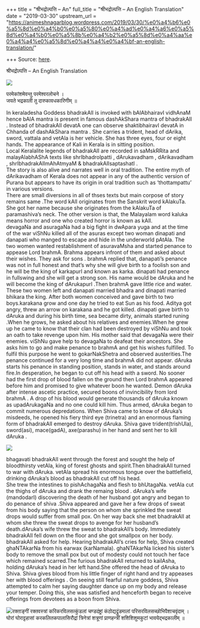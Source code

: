 +++
title = "श्रीभद्रोल्पत्ति – An"
full_title = "श्रीभद्रोल्पत्ति – An English Translation"
date = "2019-03-30"
upstream_url = "https://animeshnagarblog.wordpress.com/2019/03/30/%e0%a4%b6%e0%a5%8d%e0%a4%b0%e0%a5%80%e0%a4%ad%e0%a4%a6%e0%a5%8d%e0%a4%b0%e0%a5%8b%e0%a4%b2%e0%a5%8d%e0%a4%aa%e0%a4%a4%e0%a5%8d%e0%a4%a4%e0%a4%bf-an-english-translation/"

+++
Source: [here](https://animeshnagarblog.wordpress.com/2019/03/30/%e0%a4%b6%e0%a5%8d%e0%a4%b0%e0%a5%80%e0%a4%ad%e0%a4%a6%e0%a5%8d%e0%a4%b0%e0%a5%8b%e0%a4%b2%e0%a5%8d%e0%a4%aa%e0%a4%a4%e0%a5%8d%e0%a4%a4%e0%a4%bf-an-english-translation/).

श्रीभद्रोल्पत्ति – An English Translation

![](https://animeshnagarblog.files.wordpress.com/2019/03/fb_img_152229369643150856629664335180800758.jpg?w=700)

परमेकांशमेवन्तु परमेश्वरलोचने ।  
जयते भद्रकाली तु दारुकावधकारिणीम् ॥

In keraladesha Goddess bhadrakAlI is invoked with bAlAbhairavI vidhAnaM
hence bAlA mantra is present in famous dashAkShara mantra of bhadrakAlI
. Instead of bhadrakAlI devatA one can observe shaktibhairavI devatA in
Chhanda of dashAkShara mantra . She carries a trident, head of dArika,
sword, vattala and vetAla is her vehicle. She has three eyes, four or
eight hands. The appearance of Kali in Kerala is in sitting position.  
Local Keralalite legends of bhadrakAlI are recorded in saMskRRita and
malayAlabhAShA texts like shrIbhadrolpatti , dArukavadham ,
dArikavadham  
, shrIbhadrakAlImAhAtmyaM & bhadrakAlIsaptashatI .  
The story is also alive and narrates well in oral tradition. The entire
myth of dArikavadham of Kerala does not appear in any of the authentic
version of Purana but appears to have its origin in oral tradition such
as ‘thottampattu’ in various versions.  
There are small diversions in all of thses texts but main corpose of
story remains same .The word kAlI originates from the Sanskrit word
kAlakuTa. She got her name because she originates from the kAlakuTa of
paramashiva’s neck. The other version is that, the Malayalam word kaluka
means horror and one who created horror is known as kAlI.  
devagaNa and asuragaNa had a big fight in dwApara yuga and at the time
of the war viShNu killed all of the asuras except two woman dinapati and
danapati who manged to escape and hide in the underworld pAtAla. The two
women wanted restablishment of asuravaMsha and started penance to
appease Lord brahmA. Brahma appears infront of them and asked about
their wishes. They ask for sons . brahmA replied that, danapati’s
penance was not in full honest and that’s why she will give birth to a
foolish son and he will be the king of karkapurI and known as karka.
dinapati had penance in fullswing and she will get a strong son. His
name would be dAruka and he will become the king of dArukapurI .Then
brahmA gave little rice and water. These two women left and danapati
married bhadra and dinapati married bhikara the king. After both women
conceived and gave birth to two boys.karakana grow and one day he tried
to eat Sun as his food. Aditya got angry, threw an arrow on karakana and
he got killed. dinapati gave birth to dAruka and during his birth time,
sea became dirty, animals started runing .When he grows, he asked about
his relatives and enemies.When he grew up he came to know that their
clan had been destroyed by viShNu and took an oath to take revenge upon
him. His mother said that devagaNa were their enemies. viShNu gave help
to devagaNa to deafeat their ancestors. She asks him to go and make
penance to brahmA and get his wishes fulfilled. To fulfil this purpose
he went to gokarNakShetra and observed austerities.The penance continued
for a very long time and brahmA did not appear. dAruka starts his
penance in standing position, stands in water, and stands around fire.In
desperation, he began to cut off his head with a sword. No sooner had
the first drop of blood fallen on the ground then Lord brahmA appeared
before him and promised to give whatever boon he wanted. Demon dAruka
after intense ascetic practice, secured boons of invincibility from lord
brahmA . A drop of his blood would generate thousands of dAruka known as
upadArukagaNa and no one could kill him. Thus armed, dAruka began to
commit numerous depredations. When Shiva came to know of dAruka’s
misdeeds, he opened his fiery third eye (trinetra) and an enormous
flaming form of bhadrakAlI emerged to destroy dAruka. Shiva gave
trident(trishUla), sword(asi), mace(gadA), axe(parashu) in her hand and
sent her to kill dAruka .

![](https://animeshnagarblog.files.wordpress.com/2019/03/fb_img_147566844238311853580209888407474632.jpg?w=700)

bhagavati bhadrakAlI went through the forest and sought the help of
bloodthirsty vetAla, king of forest ghosts and spirit.Then bhadrakAlI
turned to war with dAruka. vetAla spread his enormous tongue over the
battlefield, drinking dAruka’s blood as bhadrakAlI cut off his head.  
She trew the intestines to pishAchagaNa and flesh to bhUtagaNa. vetAla
cut the thighs of dAruka and drank the remaing blood . dAruka’s wife
(mandodarI) discovering the death of her husband got angry and began to
do penance of shiva .Shiva appeared and gave her a few drops of sweat
from his body saying that the person on whom she sprinkled the sweat
drops would suffer from small pox. On her way back she met bhadrakAlI at
whom she threw the sweat drops to avenge for her husband’s
death.dAruka’s wife threw the sweat to bhadrakAlI’s body. Immediately
bhadrakAlI fell down on the floor and she got smallpox on her body.
bhadrakAlI asked for help. Hearing bhadrakAlI’s cries for help, Shiva
created ghaNTAkarNa from his earwax (karNamala). ghaNTAkarNa licked his
sister’s body to remove the small pox but out of modesty could not touch
her face which remained scarred.The furious bhadrakAlI returned to
kailAsha, holding dAruka’s head in her left hand.She offered the head of
dAruka to Shiva. Shiva gives blood from his little finger of right hand
and try appeases her with blood offerings . On seeing still fearful
nature goddess, Shiva attempted to calm her saying daughter dance up on
my body and release your temper. Doing this, she was satisfied and
henceforth began to receive offerings from devotees as a boon from
Shiva.

![](https://animeshnagarblog.files.wordpress.com/2019/03/40933154095352821820365319.jpg?w=700)रक्ताङ्गीं
रक्तवस्त्रां करिकरविलसत्कुंडलां चण्डदंष्ट्रां कंठोद्यद्रुंडमालां
परिसरविलसच्छोभिपैशाचवृंदाम् ।  
घोरां घोराट्टहासां करकलितकपालासिरौद्रां त्रिनेत्रां शत्रूणां
प्राणहन्त्रीं शशिशिशुमकुटां भावयेद्भद्रकालीम् ॥

